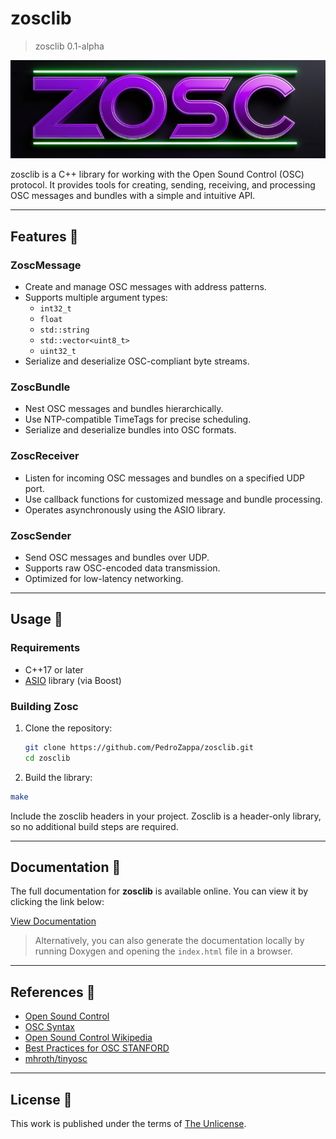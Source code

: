 # zosclib
> zosclib 0.1-alpha  

![ZOSCLIB Logo](./img/zosc_logo.png) 

zosclib is a C++ library for working with the Open Sound Control (OSC) protocol. It provides tools for creating, sending, receiving, and processing OSC messages and bundles with a simple and intuitive API.

---

## Features 🚀

### ZoscMessage  
- Create and manage OSC messages with address patterns.  
- Supports multiple argument types:  
  - `int32_t`  
  - `float`  
  - `std::string`  
  - `std::vector<uint8_t>`  
  - `uint32_t`  
- Serialize and deserialize OSC-compliant byte streams.  

### ZoscBundle  
- Nest OSC messages and bundles hierarchically.  
- Use NTP-compatible TimeTags for precise scheduling.  
- Serialize and deserialize bundles into OSC formats.  

### ZoscReceiver  
- Listen for incoming OSC messages and bundles on a specified UDP port.  
- Use callback functions for customized message and bundle processing.  
- Operates asynchronously using the ASIO library.  

### ZoscSender  
- Send OSC messages and bundles over UDP.  
- Supports raw OSC-encoded data transmission.  
- Optimized for low-latency networking.  

---

## Usage 🔧 

### Requirements  
- C++17 or later  
- [ASIO](https://think-async.com/) library (via Boost)  

### Building Zosc  
1. Clone the repository:  
   ```bash
   git clone https://github.com/PedroZappa/zosclib.git
   cd zosclib
   ```
2. Build the library:
```bash
make
```
Include the zosclib headers in your project. Zosclib is a header-only library, so no additional build steps are required.

___

## Documentation 📖

The full documentation for **zosclib** is available online. You can view it by clicking the link below:

<a href="https://PedroZappa.github.io/zosclib/" target="_blank">View Documentation</a>

> Alternatively, you can also generate the documentation locally by running Doxygen and opening the `index.html` file in a browser.

---

## References 📖

- [Open Sound Control](https://opensoundcontrol.org/)
- [OSC Syntax](https://opensoundcontrol.stanford.edu/spec-1_0.html#introduction)
- [Open Sound Control Wikipedia](https://en.wikipedia.org/wiki/Open_Sound_Control)
- [Best Practices for OSC STANFORD](https://opensoundcontrol.stanford.edu/files/osc-best-practices-final.pdf)
- [mhroth/tinyosc](https://github.com/mhroth/tinyosc)

___

## License 🔏

This work is published under the terms of <a href="https://github.com/PedroZappa/zosclib/blob/main/LICENSE">The Unlicense</a>.

